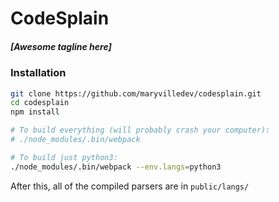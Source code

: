 # CodeSplain

##### [Awesome tagline here]

### Installation
```sh
git clone https://github.com/maryvilledev/codesplain.git
cd codesplain
npm install

# To build everything (will probably crash your computer):
# ./node_modules/.bin/webpack

# To build just python3:
./node_modules/.bin/webpack --env.langs=python3
```
After this, all of the compiled parsers are in `public/langs/`
